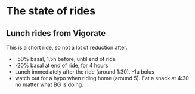 # The state of rides

## Lunch rides from Vigorate

This is a short ride, so not a lot of reduction after.

- -50% basal, 1.5h before, until end of ride
- -20% basal at end of ride, for 4 hours
- Lunch immediately after the ride (around 1:30). -1u bolus
- watch out for a hypo when riding home (around 5). Eat a snack at 4:30 no matter what BG is doing.
